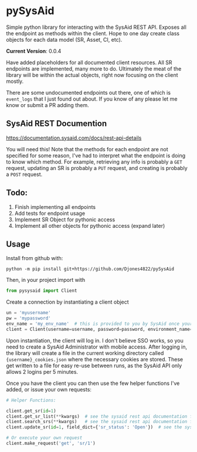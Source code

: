 # pySysAid
Simple python library for interacting with the SysAid REST API. Exposes all the endpoint as methods within the client. Hope to one day create class objects for each data model (SR, Asset, CI, etc). 

**Current Version**: 0.0.4

Have added placeholders for all documented client resources. All SR endpoints are implemented, many more to do. Ultimately the meat of the library will be within the actual objects, right now focusing on the client mostly. 

There are some undocumented endpoints out there, one of which is `event_logs` that I just found out about. If you know of any please let me know or submit a PR adding them. 

## SysAid REST Documention

https://documentation.sysaid.com/docs/rest-api-details

You will need this! Note that the methods for each endpoint are not specified for some reason, I've had to interpret what the endpoint is doing to know which method. For example, retrieving any info is probably a `GET` request, updating an SR is probably a `PUT` request, and creating is probably a `POST` request.

## Todo:
1. Finish implementing all endpoints
2. Add tests for endpoint usage
3. Implement SR Object for pythonic access
4. Implement all other objects for pythonic access (expand later)

## Usage

Install from github with:

`python -m pip install git+https://github.com/Djones4822/pySysAid`

Then, in your project import with

```python
from pysysaid import Client
```

Create a connection by instantiating a client object

```python
un = 'myusername'
pw = 'mypassword'
env_name = 'my_env_name'  # this is provided to you by SysAid once your instance is created
client = Client(username=username, password=password, environment_name=env_name)
```

Upon instantiation, the client will log in. I don't believe SSO works, so you need to create a SysAid Administrator with mobile access. After logging in, the library will create a file in the current working directory called `{username}_cookies.json` where the necessary cookies are stored. These get written to a file for easy re-use between runs, as the SysAid API only allows 2 logins per 5 minutes. 

Once you have the client you can then use the few helper functions I've added, or issue your own requests:

```python
# Helper Functions:

client.get_sr(id=1)
client.get_sr_list(**kwargs)  # see the sysaid rest api documentation for valid fields
client.search_srs(**kwargs)   # see the sysaid rest api documentation for valid fields
client.update_sr(id=1, field_dict={'sr_status': 'Open'})  # see the sysaid rest api documentation for valid fields

# Or execute your own request
client.make_request('get', 'sr/1')
```
